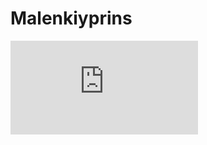 # Malenkiyprins
![Coverage Badge](https://img.shields.io/endpoint?url=https://gist.githubusercontent.com/melskiy/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/raw/Malenkiyprins__pull_##.json)